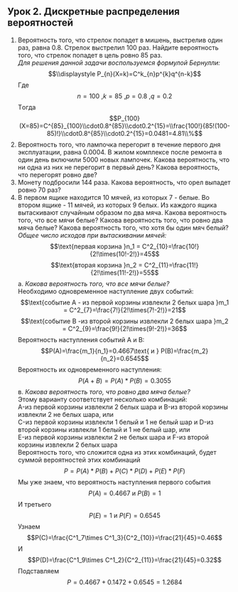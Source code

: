 ## Урок 2. Дискретные распределения вероятностей

1. Вероятность того, что стрелок попадет в мишень, выстрелив один раз, равна 0.8. Стрелок выстрелил 100 раз.
Найдите вероятность того, что стрелок попадет в цель ровно 85 раз.  
*Для решения данной задачи воспользуемся формулой Бернулли:* $$\\displaystyle P_{n}(X=k)=C^k_{n}p^{k}q^{n-k}$$
   Где $$n=100\text{ ,}k=85\text{ ,}p=0.8\text{ ,}q=0.2$$
   Tогда  $$P_{100}(X=85)=C^{85}_{100}\\cdot0.8^{85}\\cdot0.2^{15}=\\frac{100!}{85!(100-85)!}\\cdot0.8^{85}\\cdot0.2^{15}=0.0481=4.81\\%$$
3. Вероятность того, что лампочка перегорит в течение первого дня эксплуатации, равна 0.0004.
В жилом комплексе после ремонта в один день включили 5000 новых лампочек. Какова вероятность,
что ни одна из них не перегорит в первый день? Какова вероятность, что перегорят ровно две?
4. Монету подбросили 144 раза. Какова вероятность, что орел выпадет ровно 70 раз?
5. В первом ящике находится 10 мячей, из которых 7 - белые. Во втором ящике - 11 мячей, из которых 9 белых.
Из каждого ящика вытаскивают случайным образом по два мяча. Какова вероятность того, что все мячи белые?
Какова вероятность того, что ровно два мяча белые? Какова вероятность того, что хотя бы один мяч белый?  
*Общее число исходов при вытаскивании мячей:*  
   $$\text{первая корзина }n_1 = C^2_{10}=\frac{10!}{2!\times(10!-2!)}=45$$
   $$\text{вторая корзина }n_2 = C^2_{11}=\frac{11!}{2!\times(11!-2!)}=55$$
a. *Какова вероятность того, что все мячи белые?*  
Необходимо одновременное наступление двух событий:  
$$\text{событие A - из первой корзины извлекли 2 белых шара  }m_1 = C^2_{7}=\frac{7!}{2!\times(7!-2!)}=21$$
$$\text{событие B -из второй корзины извлекли 2 белых шара  }m_2 = C^2_{9}=\frac{9!}{2!\times(9!-2!)}=36$$
 Вероятность наступления событий А и В:
$$P(A)=\frac{m_1}{n_1}=0.4667\text{ и } P(B)=\frac{m_2}{n_2}=0.6545$$
 Вероятность их одновременного наступления:
$$P(A+B)=P(A)*P(B) = 0.3055$$
в. *Какова вероятность того, что ровно два мяча белые?*  
 Этому варианту соответствует несколько комбинаций:  
  A-из первой корзины извлекли 2 белых шара и B-из второй корзины извлекли 2 не белых шара, или  
  C-из первой корзины извлекли 1 белый и 1 не белый шар и D-из второй корзины извлекли 1 белый и 1 не белый шар, или  
  E-из первой корзины извлекли 2 не белых шара и F-из второй корзины извлекли 2 белых шара  
 Вероятность того, что сложится одна из этих комбинаций, будет суммой вероятностей этих комбинаций
$$P=P(A)*P(B)+P(C)*P(D)+P(E)*P(F)$$
Мы уже знаем, что вероятность наступления первого события $$P(A)=0.4667\text{ и } P(B)=1$$
И третьего $$P(E)=1\text{ и } P(F)=0.6545$$
Узнаем $$P(C)=\frac{C^1_7\times C^1_3}{C^2_{10}}=\frac{21}{45}=0.46$$
И $$P(D)=\frac{C^1_9\times C^1_2}{C^2_{11}}=\frac{21}{45}=0.32$$
Подставляем $$P=0.4667+0.1472+0.6545= 1.2684$$
